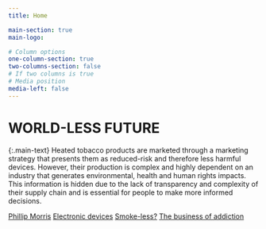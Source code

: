 ```yaml
---
title: Home

main-section: true
main-logo:

# Column options
one-column-section: true
two-columns-section: false
# If two columns is true
# Media position
media-left: false
---
```


# WORLD-LESS FUTURE

{:.main-text}
Heated tobacco products are marketed through a marketing strategy that presents them as reduced-risk and therefore less harmful devices. However, their production is complex and highly dependent on an industry that generates environmental, health and human rights impacts. This information is hidden due to the lack of transparency and complexity of their supply chain and is essential for people to make more informed decisions.


[Phillip Morris](/phillip-morris/)
[Electronic devices](/electronic-devices/)
[Smoke-less?](/smoke-less/)
[The business of addiction](/the-business-of-addiction/)



